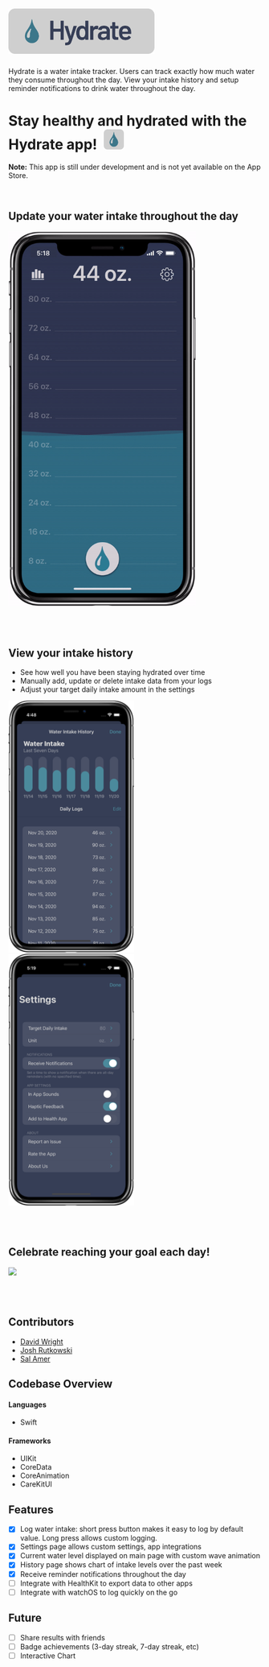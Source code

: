 # <img src="resources/Logo.png" height="90">

Hydrate is a water intake tracker. Users can track exactly how much water they consume throughout the day. View your intake history and setup reminder notifications to drink water throughout the day.

# Stay healthy and hydrated with the Hydrate app! &nbsp;<img src="resources/Hydrate-AppIcon.png" height="40">
**Note:** This app is still under development and is not yet available on the App Store.

<br>

## Update your water intake throughout the day

<img src="resources/AddIntake-gif.gif" width="373">

<br><br>

## View your intake history 
- See how well you have been staying hydrated over time
- Manually add, update or delete intake data from your logs
- Adjust your target daily intake amount in the settings

<img src="resources/DataScreen2.png" width="250">&nbsp;&nbsp;
<img src="resources/Settings Screen.png" width="250">

<br><br>

## Celebrate reaching your goal each day!

<img src="resources/confetti-gif.gif" width="250">

<br><br>

## Contributors

- [David Wright](https://github.com/DavidWrightOS)
- [Josh Rutkowski](https://github.com/joshrutkowski)
- [Sal Amer](https://github.com/sal562)

## Codebase Overview

#### Languages
- Swift

#### Frameworks
- UIKit
- CoreData
- CoreAnimation
- CareKitUI

## Features

- [x] Log water intake: short press button makes it easy to log by default value. Long press allows custom logging.
- [x] Settings page allows custom settings, app integrations
- [x] Current water level displayed on main page with custom wave animation
- [x] History page shows chart of intake levels over the past week
- [x] Receive reminder notifications throughout the day
- [ ] Integrate with HealthKit to export data to other apps
- [ ] Integrate with watchOS to log quickly on the go

## Future

- [ ] Share results with friends
- [ ] Badge achievements (3-day streak, 7-day streak, etc)
- [ ] Interactive Chart
